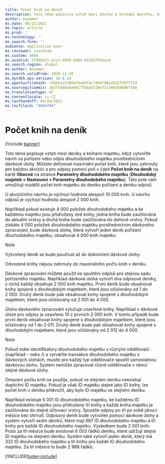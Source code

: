 ```yaml
---
title: Počet knih na deník
description: Toto téma popisuje vztah mezi deníky a knihami majetku, když vytvoříte návrh na pořízení nebo odpis dlouhodobého majetku prostřednictvím dávkové úlohy. Můžete definovat maximální počet knih, které jsou zahrnuty pro každou akvizici a pro odpisy.
author: moaamer
ms.date: 04/12/2021
ms.topic: article
ms.prod: ''
ms.technology: ''
ms.search.form: ''
audience: Application User
ms.reviewer: roschlom
ms.custom: 4464
ms.assetid: 5f89daf1-acc2-4959-b48d-91542fb6bacb
ms.search.region: Global
ms.author: moaamer
ms.search.validFrom: 2020-11-19
ms.dyn365.ops.version: 10.0.14
ms.openlocfilehash: c56b5a333854c9a95fdc74b8f98a3552ff0f7719
ms.sourcegitcommit: ab3f5d0da6eb0177bbad720e73c58926d686f168
ms.translationtype: HT
ms.contentlocale: cs-CZ
ms.lasthandoff: 04/26/2021
ms.locfileid: "5944794"
---
```

# <a name="number-of-books-per-journal"></a>Počet knih na deník

[!include [banner](../includes/banner.md)]

Toto téma popisuje vztah mezi deníky a knihami majetku, když vytvoříte návrh na pořízení nebo odpis dlouhodobého majetku prostřednictvím dávkové úlohy. Můžete definovat maximální počet knih, které jsou zahrnuty pro každou akvizici a pro odpisy pomocí polí v části **Počet knih na deník** na kartě **Obecné** na stránce **Parametry dlouhodobého majetku** (**Dlouhodobý majetek \> Nastavení \> Parametry dlouhodobého majetku**). Tato pole vám umožňují rozdělit počet knih majetku do deníku pořízení a deníku odpisů.

U akvizičního návrhu je výchozí hodnota alespoň 10 000 knih. U návrhu odpisů je výchozí hodnota alespoň 2 000 knih.

Například pokud existuje 4 000 položek dlouhodobého majetku a ke každému majetku jsou přidruženy dvě knihy, jedna kniha bude zaúčtována do aktuální vrstvy a druhá kniha bude zaúčtována do daňové vrstvy. Pokud získáte 4 000 položek dlouhodobého majetku prostřednictvím dávkového zpracování, bude dávková úloha, která vytvoří jeden deník pořízení dlouhodobého majetku, obsahovat 4 000 knih majetku.

> [!NOTE]
> Vytvořený deník se bude používat až do dokončení dávkové úlohy.
>
> Odvozené knihy nejsou zahrnuty do maximálního počtu knih v deníku.

Dávkové zpracování můžete použít ke spuštění odpisů pro stejnou sadu pořízeného majetku. Například dávková úloha vytvoří dva odpisové deníky, z nichž každý obsahuje 2 000 knih majetku. První deník bude obsahovat knihy spojené s dlouhodobým majetkem, které jsou očíslovány od 1 do 2 000. Druhý deník bude pak obsahovat knihy spojené s dlouhodobým majetkem, které jsou očíslovány od 2 001 do 4 000.

Úloha dávkového zpracování vylučuje uzavřené knihy. Například v dávkové úloze pro odpisy je uzavřeno 10 z prvních 2 000 knih. V tomto případě bude první deník obsahovat knihy spojené s dlouhodobým majetkem, které jsou očíslovány od 1 do 2 011. Druhý deník bude pak obsahovat knihy spojené s dlouhodobým majetkem, které jsou očíslovány od 2 012 do 4 000.

> [!NOTE]
> Pokud máte identifikátory dlouhodobého majetku s různými oddělovači (například - nebo /) a vytváříte transakce dlouhodobého majetku v dávkových úlohách, musíte pro každý typ oddělovače spustit samostatnou dávkovou úlohu. Systém nemůže zpracovat různé oddělovače v rámci stejné dávkové úlohy.

Omezení počtu knih se použije, pokud ve stejném deníku neexistují duplicitní ID majetku. Pokud je však ID majetku stejné jako ID knihy, lze počet knih v deníku překročit, aby bylo ID majetku ve stejném deníku.

Například existuje 5 001 ID dlouhodobého majetku, ke každému ID dlouhodobého majetku jsou přidruženy tři knihy a každá kniha majetku je zaúčtována do stejné účtovací vrstvy. Spustíte odpisy po tři po sobě jdoucí měsíce bez shrnutí.  Odpisový deník bude vytvořen pomocí dávkové úlohy a systém vytvoří sedm deníků, které mají 667 ID dlouhodobého majetku a tři knihy pro každé ID dlouhodobého majetku. Výsledkem bude 2 001 knih. Proto za tři měsíce bude existovat 6 003 řádků deníku, které udržují stejná ID majetku ve stejném deníku. Systém také vytvoří jeden deník, který má 332 ID dlouhodobého majetku a tři knihy pro každé ID dlouhodobého majetku. Za tři měsíce to bude 2 988 řádků.

[!INCLUDE[footer-include](../../includes/footer-banner.md)]
